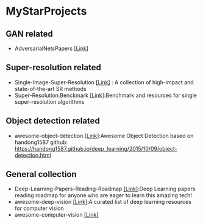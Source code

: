 # MyStarProjects
## GAN related
* AdversarialNetsPapers [[Link]](https://github.com/zhangqianhui/AdversarialNetsPapers)

## Super-resolution related
* Single-Image-Super-Resolution [[Link]](https://github.com/YapengTian/Single-Image-Super-Resolution) : A collection of high-impact and state-of-the-art SR methods
* Super-Resolution.Benckmark [[Link]](https://github.com/huangzehao/Super-Resolution.Benckmark):Benchmark and resources for single super-resolution algorithms

## Object detection related
* awesome-object-detection [[Link]](https://github.com/amusi/awesome-object-detection):Awesome Object Detection based on handong1587 github: https://handong1587.github.io/deep_learning/2015/10/09/object-detection.html

## General collection
* Deep-Learning-Papers-Reading-Roadmap [[Link]](https://github.com/floodsung/Deep-Learning-Papers-Reading-Roadmap):Deep Learning papers reading roadmap for anyone who are eager to learn this amazing tech!
* awesome-deep-vision [[Link]](https://github.com/kjw0612/awesome-deep-vision):A curated list of deep learning resources for computer vision
* awesome-computer-vision [[Link]](https://github.com/jbhuang0604/awesome-computer-vision#software)
